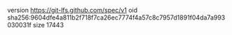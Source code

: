 version https://git-lfs.github.com/spec/v1
oid sha256:9604dfe4a811b2f718f7ca26ec7774f4a57c8c7957d1891f04da7a993030031f
size 17443
